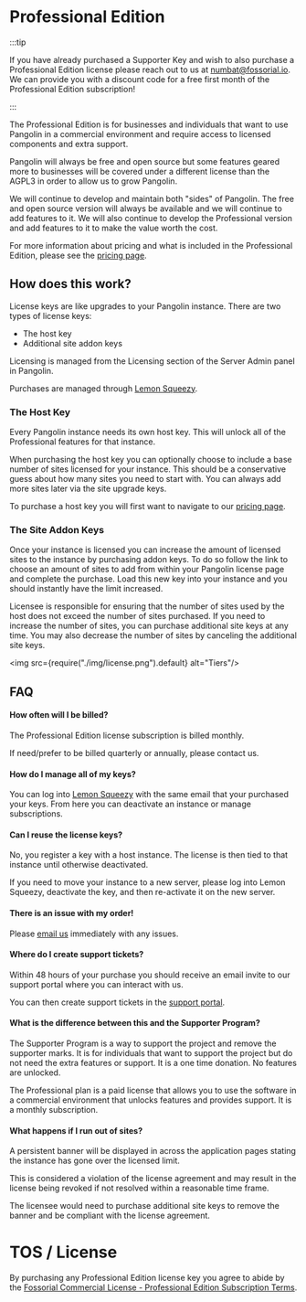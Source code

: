 # Professional Edition

:::tip

If you have already purchased a Supporter Key and wish to also purchase a Professional Edition license please reach out to us at [numbat@fossorial.io](mailto:numbat@fossorial.io). We can provide you with a discount code for a free first month of the Professional Edition subscription!

:::

The Professional Edition is for businesses and individuals that want to use Pangolin in a commercial environment and require access to licensed components and extra support.

Pangolin will always be free and open source but some features geared more to businesses will be covered under a different license than the AGPL3 in order to allow us to grow Pangolin.

We will continue to develop and maintain both "sides" of Pangolin. The free and open source version will always be available and we will continue to add features to it. We will also continue to develop the Professional version and add features to it to make the value worth the cost.

For more information about pricing and what is included in the Professional Edition, please see the [pricing page](/pricing).

## How does this work?

License keys are like upgrades to your Pangolin instance. There are two types of license keys:

- The host key
- Additional site addon keys

Licensing is managed from the Licensing section of the Server Admin panel in Pangolin.

Purchases are managed through [Lemon Squeezy](https://app.lemonsqueezy.com/).

### The Host Key

Every Pangolin instance needs its own host key. This will unlock all of the Professional features for that instance.

When purchasing the host key you can optionally choose to include a base number of sites licensed for your instance. This should be a conservative guess about how many sites you need to start with. You can always add more sites later via the site upgrade keys.

To purchase a host key you will first want to navigate to our [pricing page](/pricing).

### The Site Addon Keys

Once your instance is licensed you can increase the amount of licensed sites to the instance by purchasing addon keys. To do so follow the link to choose an amount of sites to add from within your Pangolin license page and complete the purchase. Load this new key into your instance and you should instantly have the limit increased.

Licensee is responsible for ensuring that the number of sites used by the host does not exceed the number of sites purchased. If you need to increase the number of sites, you can purchase additional site keys at any time. You may also decrease the number of sites by canceling the additional site keys.

<img src={require("./img/license.png").default} alt="Tiers"/>

## FAQ

#### How often will I be billed?

The Professional Edition license subscription is billed monthly.

If need/prefer to be billed quarterly or annually, please contact us.

#### How do I manage all of my keys?

You can log into [Lemon Squeezy](https://app.lemonsqueezy.com/my-orders/) with the same email that your purchased your keys. From here you can deactivate an instance or manage subscriptions.

#### Can I reuse the license keys?

No, you register a key with a host instance. The license is then tied to that instance until otherwise deactivated.

If you need to move your instance to a new server, please log into Lemon Squeezy, deactivate the key, and then re-activate it on the new server.

#### There is an issue with my order!

Please [email us](mailto:numbat@fossorial.io) immediately with any issues.

#### Where do I create support tickets?

Within 48 hours of your purchase you should receive an email invite to our support portal where you can interact with us.

You can then create support tickets in the [support portal](https://support.fossorial.io/).

#### What is the difference between this and the Supporter Program?

The Supporter Program is a way to support the project and remove the supporter marks. It is for individuals that want to support the project but do not need the extra features or support. It is a one time donation. No features are unlocked.

The Professional plan is a paid license that allows you to use the software in a commercial environment that unlocks features and provides support. It is a monthly subscription.

#### What happens if I run out of sites?

A persistent banner will be displayed in across the application pages stating the instance has gone over the licensed limit.

This is considered a violation of the license agreement and may result in the license being revoked if not resolved within a reasonable time frame.

The licensee would need to purchase additional site keys to remove the banner and be compliant with the license agreement.

# TOS / License

By purchasing any Professional Edition license key you agree to abide by the [Fossorial Commercial License - Professional Edition Subscription Terms](https://fossorial.io/license.html).
